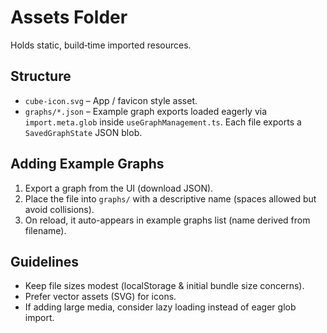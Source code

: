 # Assets Folder

Holds static, build‑time imported resources.

## Structure
* `cube-icon.svg` – App / favicon style asset.
* `graphs/*.json` – Example graph exports loaded eagerly via `import.meta.glob` inside `useGraphManagement.ts`. Each file exports a `SavedGraphState` JSON blob.

## Adding Example Graphs
1. Export a graph from the UI (download JSON).
2. Place the file into `graphs/` with a descriptive name (spaces allowed but avoid collisions).
3. On reload, it auto-appears in example graphs list (name derived from filename).

## Guidelines
* Keep file sizes modest (localStorage & initial bundle size concerns).
* Prefer vector assets (SVG) for icons.
* If adding large media, consider lazy loading instead of eager glob import.
